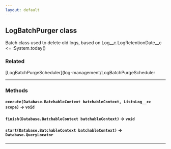 ```yaml
---
layout: default
---
```

## LogBatchPurger class

Batch class used to delete old logs, based on Log__c.LogRetentionDate__c <= :System.today()

### Related

[LogBatchPurgeScheduler](log-management/LogBatchPurgeScheduler

---
### Methods
#### `execute(Database.BatchableContext batchableContext, List<Log__c> scope)` → `void`
#### `finish(Database.BatchableContext batchableContext)` → `void`
#### `start(Database.BatchableContext batchableContext)` → `Database.QueryLocator`
---

